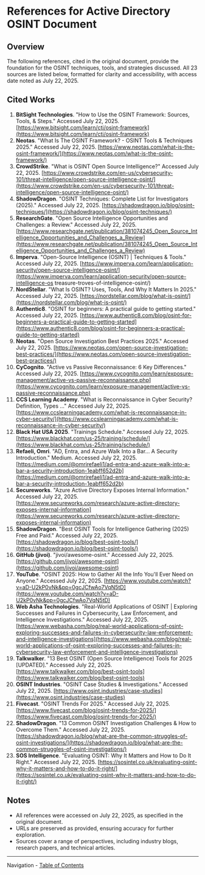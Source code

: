 # References for Active Directory OSINT Document

## Overview
The following references, cited in the original document, provide the foundation for the OSINT techniques, tools, and strategies discussed. All 23 sources are listed below, formatted for clarity and accessibility, with access date noted as July 22, 2025.

## Cited Works
1. **BitSight Technologies**. "How to Use the OSINT Framework: Sources, Tools, & Steps." Accessed July 22, 2025. [https://www.bitsight.com/learn/cti/osint-framework](https://www.bitsight.com/learn/cti/osint-framework)
2. **Neotas**. "What Is The OSINT Framework? - OSINT Tools & Techniques 2025." Accessed July 22, 2025. [https://www.neotas.com/what-is-the-osint-framework/](https://www.neotas.com/what-is-the-osint-framework/)
3. **CrowdStrike**. "What is OSINT Open Source Intelligence?" Accessed July 22, 2025. [https://www.crowdstrike.com/en-us/cybersecurity-101/threat-intelligence/open-source-intelligence-osint/](https://www.crowdstrike.com/en-us/cybersecurity-101/threat-intelligence/open-source-intelligence-osint/)
4. **ShadowDragon**. "OSINT Techniques: Complete List for Investigators (2025)." Accessed July 22, 2025. [https://shadowdragon.io/blog/osint-techniques/](https://shadowdragon.io/blog/osint-techniques/)
5. **ResearchGate**. "Open Source Intelligence Opportunities and Challenges: a Review." Accessed July 22, 2025. [https://www.researchgate.net/publication/381074245_Open_Source_Intelligence_Opportunities_and_Challenges_a_Review](https://www.researchgate.net/publication/381074245_Open_Source_Intelligence_Opportunities_and_Challenges_a_Review)
6. **Imperva**. "Open-Source Intelligence (OSINT) | Techniques & Tools." Accessed July 22, 2025. [https://www.imperva.com/learn/application-security/open-source-intelligence-osint/](https://www.imperva.com/learn/application-security/open-source-intelligence-os treasure-troves-of-intelligence-osint/)
7. **NordStellar**. "What Is OSINT? Uses, Tools, And Why It Matters In 2025." Accessed July 22, 2025. [https://nordstellar.com/blog/what-is-osint/](https://nordstellar.com/blog/what-is-osint/)
8. **Authentic8**. "OSINT for beginners: A practical guide to getting started." Accessed July 22, 2025. [https://www.authentic8.com/blog/osint-for-beginners-a-practical-guide-to-getting-started](https://www.authentic8.com/blog/osint-for-beginners-a-practical-guide-to-getting-started)
9. **Neotas**. "Open Source Investigation Best Practices 2025." Accessed July 22, 2025. [https://www.neotas.com/open-source-investigation-best-practices/](https://www.neotas.com/open-source-investigation-best-practices/)
10. **CyCognito**. "Active vs Passive Reconnaissance: 6 Key Differences." Accessed July 22, 2025. [https://www.cycognito.com/learn/exposure-management/active-vs-passive-reconnaissance.php](https://www.cycognito.com/learn/exposure-management/active-vs-passive-reconnaissance.php)
11. **CCS Learning Academy**. "What is Reconnaissance in Cyber Security? Definition, Types ..." Accessed July 22, 2025. [https://www.ccslearningacademy.com/what-is-reconnaissance-in-cyber-security/](https://www.ccslearningacademy.com/what-is-reconnaissance-in-cyber-security/)
12. **Black Hat USA 2025**. "Trainings Schedule." Accessed July 22, 2025. [https://www.blackhat.com/us-25/training/schedule/](https://www.blackhat.com/us-25/training/schedule/)
13. **Refaeli, Omri**. "AD, Entra, and Azure Walk Into a Bar… A Security Introduction." Medium. Accessed July 22, 2025. [https://medium.com/@omrirefaeli1/ad-entra-and-azure-walk-into-a-bar-a-security-introduction-1eabff652d2b](https://medium.com/@omrirefaeli1/ad-entra-and-azure-walk-into-a-bar-a-security-introduction-1eabff652d2b)
14. **Secureworks**. "Azure Active Directory Exposes Internal Information." Accessed July 22, 2025. [https://www.secureworks.com/research/azure-active-directory-exposes-internal-information](https://www.secureworks.com/research/azure-active-directory-exposes-internal-information)
15. **ShadowDragon**. "Best OSINT Tools for Intelligence Gathering (2025) Free and Paid." Accessed July 22, 2025. [https://shadowdragon.io/blog/best-osint-tools/](https://shadowdragon.io/blog/best-osint-tools/)
16. **GitHub (jivoi)**. "jivoi/awesome-osint." Accessed July 22, 2025. [https://github.com/jivoi/awesome-osint](https://github.com/jivoi/awesome-osint)
17. **YouTube**. "OSINT 2025: How to Gather All the Info You'll Ever Need on Anyone." Accessed July 22, 2025. [https://www.youtube.com/watch?v=aD-U2kP0vNk&pp=0gcJCfwAo7VqN5tD](https://www.youtube.com/watch?v=aD-U2kP0vNk&pp=0gcJCfwAo7VqN5tD)
18. **Web Asha Technologies**. "Real-World Applications of OSINT | Exploring Successes and Failures in Cybersecurity, Law Enforcement, and Intelligence Investigations." Accessed July 22, 2025. [https://www.webasha.com/blog/real-world-applications-of-osint-exploring-successes-and-failures-in-cybersecurity-law-enforcement-and-intelligence-investigations](https://www.webasha.com/blog/real-world-applications-of-osint-exploring-successes-and-failures-in-cybersecurity-law-enforcement-and-intelligence-investigations)
19. **Talkwalker**. "13 Best OSINT (Open Source Intelligence) Tools for 2025 [UPDATED]." Accessed July 22, 2025. [https://www.talkwalker.com/blog/best-osint-tools](https://www.talkwalker.com/blog/best-osint-tools)
20. **OSINT Industries**. "OSINT Case Studies & Investigations." Accessed July 22, 2025. [https://www.osint.industries/case-studies](https://www.osint.industries/case-studies)
21. **Fivecast**. "OSINT Trends For 2025." Accessed July 22, 2025. [https://www.fivecast.com/blog/osint-trends-for-2025/](https://www.fivecast.com/blog/osint-trends-for-2025/)
22. **ShadowDragon**. "13 Common OSINT Investigation Challenges & How to Overcome Them." Accessed July 22, 2025. [https://shadowdragon.io/blog/what-are-the-common-struggles-of-osint-investigations/](https://shadowdragon.io/blog/what-are-the-common-struggles-of-osint-investigations/)
23. **SOS Intelligence**. "Evaluating OSINT: Why It Matters and How to Do It Right." Accessed July 22, 2025. [https://sosintel.co.uk/evaluating-osint-why-it-matters-and-how-to-do-it-right/](https://sosintel.co.uk/evaluating-osint-why-it-matters-and-how-to-do-it-right/)

## Notes
- All references were accessed on July 22, 2025, as specified in the original document.
- URLs are preserved as provided, ensuring accuracy for further exploration.
- Sources cover a range of perspectives, including industry blogs, research papers, and technical articles.


---
Navigation
    - [Table of Contents](../README.md)